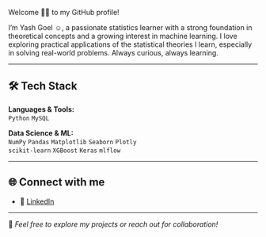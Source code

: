 Welcome 👋🏻 to my GitHub profile!

I’m Yash Goel ☺️, a passionate statistics learner with a strong foundation in theoretical concepts and a growing interest in machine learning. I love exploring practical applications of the statistical theories I learn, especially in solving real-world problems. Always curious, always learning.

---

## 🛠️ Tech Stack

**Languages & Tools:**  
`Python` `MySQL`

**Data Science & ML:**  
`NumPy` `Pandas` `Matplotlib` `Seaborn` `Plotly`  
`scikit-learn` `XGBoost` `Keras` `mlflow`

---

## 🌐 Connect with me

- 💼 [LinkedIn](https://in.linkedin.com/in/yashgoel815)  

---

📌 *Feel free to explore my projects or reach out for collaboration!*
<!---
yashgoel815/yashgoel815 is a ✨ special ✨ repository because its `README.md` (this file) appears on your GitHub profile.
You can click the Preview link to take a look at your changes.
--->
